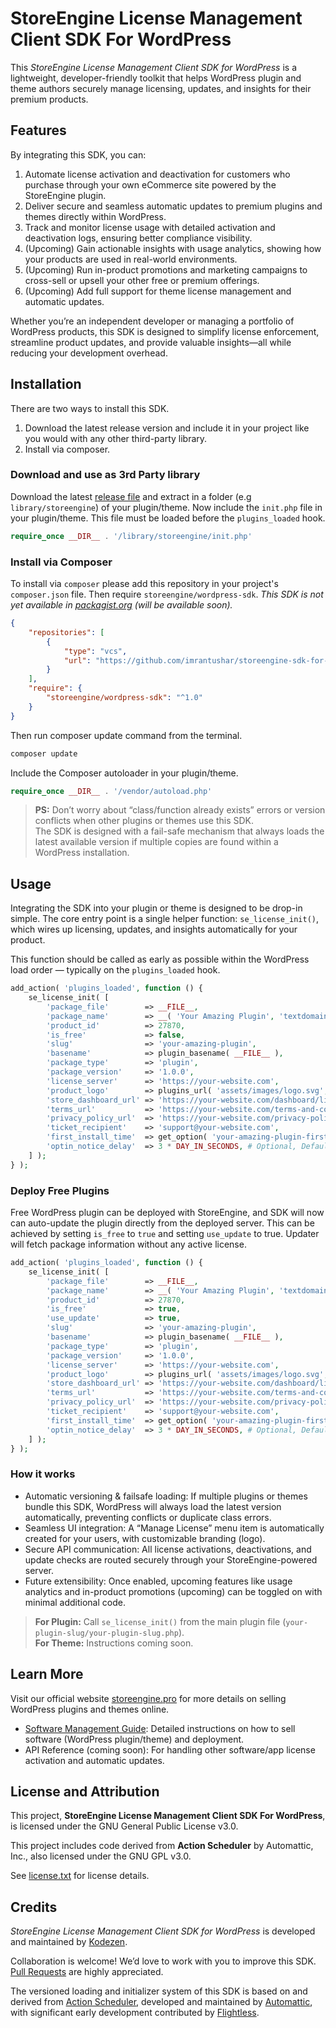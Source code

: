 # StoreEngine License Management Client SDK For WordPress

This *StoreEngine License Management Client SDK for WordPress* is a lightweight, developer-friendly toolkit that helps
WordPress plugin and theme authors securely manage licensing, updates, and insights for their premium products.

## Features

By integrating this SDK, you can:

1.	Automate license activation and deactivation for customers who purchase through your own eCommerce site powered by the StoreEngine plugin.
2.	Deliver secure and seamless automatic updates to premium plugins and themes directly within WordPress.
3.	Track and monitor license usage with detailed activation and deactivation logs, ensuring better compliance visibility.
4.	(Upcoming) Gain actionable insights with usage analytics, showing how your products are used in real-world environments.
5.	(Upcoming) Run in-product promotions and marketing campaigns to cross-sell or upsell your other free or premium offerings.
6.	(Upcoming) Add full support for theme license management and automatic updates.

Whether you’re an independent developer or managing a portfolio of WordPress products, this SDK is designed to simplify
license enforcement, streamline product updates, and provide valuable insights—all while reducing your development overhead.

## Installation

There are two ways to install this SDK.

1. Download the latest release version and include it in your project like you would with any other third-party library.
2. Install via composer.

### Download and use as 3rd Party library

Download the latest [release file](https://github.com/imrantushar/storeengine-sdk-for-wordpress/releases/latest) and extract in a folder (e.g `library/storeengine`) of your plugin/theme.
Now include the `init.php` file in your plugin/theme. This file must be loaded before the `plugins_loaded` hook.

```php
require_once __DIR__ . '/library/storeengine/init.php'
```

### Install via Composer

To install via `composer` please add this repository in your project's `composer.json` file. Then require `storeengine/wordpress-sdk`.
_This SDK is not yet available in [packagist.org](https://packagist.org/) (will be available soon)._

```json
{
	"repositories": [
		{
			"type": "vcs",
			"url": "https://github.com/imrantushar/storeengine-sdk-for-wordpress.git"
		}
	],
	"require": {
		"storeengine/wordpress-sdk": "^1.0"
	}
}
```

Then run composer update command from the terminal.

```bash
composer update
```

Include the Composer autoloader in your plugin/theme.

```php
require_once __DIR__ . '/vendor/autoload.php'
```

> **PS:** Don’t worry about “class/function already exists” errors or version conflicts when other plugins or themes use this SDK.
> <br>
> The SDK is designed with a fail-safe mechanism that always loads the latest available version if multiple copies are found within a WordPress installation.

## Usage

Integrating the SDK into your plugin or theme is designed to be drop-in simple.
The core entry point is a single helper function: `se_license_init()`, which wires up licensing, updates, and insights
automatically for your product.

This function should be called as early as possible within the WordPress load order — typically on the `plugins_loaded` hook.

```php
add_action( 'plugins_loaded', function () {
	se_license_init( [
		'package_file'        => __FILE__,
		'package_name'        => __( 'Your Amazing Plugin', 'textdomain' ),
		'product_id'          => 27870,
		'is_free'             => false,
		'slug'                => 'your-amazing-plugin',
		'basename'            => plugin_basename( __FILE__ ),
		'package_type'        => 'plugin',
		'package_version'     => '1.0.0',
		'license_server'      => 'https://your-website.com',
		'product_logo'        => plugins_url( 'assets/images/logo.svg', __FILE__ ),
		'store_dashboard_url' => 'https://your-website.com/dashboard/license-keys/',
		'terms_url'           => 'https://your-website.com/terms-and-conditions/',
		'privacy_policy_url'  => 'https://your-website.com/privacy-policy/',
		'ticket_recipient'    => 'support@your-website.com',
		'first_install_time'  => get_option( 'your-amazing-plugin-first-installation-time' ),
		'optin_notice_delay'  => 3 * DAY_IN_SECONDS, # Optional, Default is 3 days from installation.
	] );
} );
```

### Deploy Free Plugins

Free WordPress plugin can be deployed with StoreEngine, and SDK will now can auto-update the plugin directly from the deployed server.
This can be achieved by setting `is_free` to `true` and setting `use_update` to true. Updater will fetch package information without any active license.

```php
add_action( 'plugins_loaded', function () {
	se_license_init( [
		'package_file'        => __FILE__,
		'package_name'        => __( 'Your Amazing Plugin', 'textdomain' ),
		'product_id'          => 27870,
		'is_free'             => true,
		'use_update'          => true,
		'slug'                => 'your-amazing-plugin',
		'basename'            => plugin_basename( __FILE__ ),
		'package_type'        => 'plugin',
		'package_version'     => '1.0.0',
		'license_server'      => 'https://your-website.com',
		'product_logo'        => plugins_url( 'assets/images/logo.svg', __FILE__ ),
		'store_dashboard_url' => 'https://your-website.com/dashboard/license-keys/',
		'terms_url'           => 'https://your-website.com/terms-and-conditions/',
		'privacy_policy_url'  => 'https://your-website.com/privacy-policy/',
		'ticket_recipient'    => 'support@your-website.com',
		'first_install_time'  => get_option( 'your-amazing-plugin-first-installation-time' ),
		'optin_notice_delay'  => 3 * DAY_IN_SECONDS, # Optional, Default is 3 days from installation.
	] );
} );
```

### How it works
- Automatic versioning & failsafe loading: If multiple plugins or themes bundle this SDK, WordPress will always load the
latest version automatically, preventing conflicts or duplicate class errors.
- Seamless UI integration: A “Manage License” menu item is automatically created for your users, with customizable branding (logo).
- Secure API communication: All license activations, deactivations, and update checks are routed securely through your
StoreEngine-powered server.
- Future extensibility: Once enabled, upcoming features like usage analytics and in-product promotions (upcoming) can be
toggled on with minimal additional code.


> **For Plugin:** Call `se_license_init()` from the main plugin file (`your-plugin-slug/your-plugin-slug.php`).
> <br>
> **For Theme:** Instructions coming soon.

## Learn More

Visit our official website [storeengine.pro](https://storeengine.pro) for more details on selling WordPress plugins and themes online.

* [Software Management Guide](https://storeengine.pro/docs/storeengine-license-management/): Detailed instructions on how to sell software (WordPress plugin/theme) and deployment.
* API Reference (coming soon): For handling other software/app license activation and automatic updates. 

## License and Attribution

This project, **StoreEngine License Management Client SDK For WordPress**, is licensed under the GNU General Public License v3.0.

This project includes code derived from **Action Scheduler** by Automattic, Inc., also licensed under the GNU GPL v3.0.

See [license.txt](./license.txt) for license details.

## Credits

*StoreEngine License Management Client SDK for WordPress* is developed and maintained by [Kodezen](http://kodezen.com/).

Collaboration is welcome! We’d love to work with you to improve this SDK. [Pull Requests](http://github.com/imrantushar/storeengine-license-management-client-sdk/pulls) are highly appreciated.

The versioned loading and initializer system of this SDK is based on and derived from [Action Scheduler](https://actionscheduler.org/), developed and maintained by [Automattic](https://automattic.com/), with significant early development contributed by [Flightless](https://flightless.us/).
